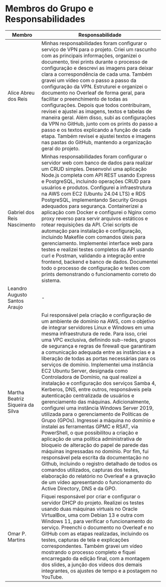 # Membros do Grupo e Responsabilidades

| Membro | Responsabilidade |
|--------|---------|
| Alice Abreu dos Reis | Minhas responsabilidades foram configurar o serviço de VPN para o projeto. Criei um rascunho com as principais informações, organizei o documento, tirei prints durante o processo de configuração e descrevi as imagens para deixar clara a correspondência de cada uma. Também gravei um vídeo com o passo a passo da configuração da VPN. Estruturei e organizei o documento no Overleaf de forma geral, para facilitar o preenchimento de todas as configurações. Depois que todos contribuíram, revisei e ajustei as imagens, textos e tabelas de maneira geral. Além disso, subi as configurações da VPN no GitHub, junto com os prints do passo a passo e os textos explicando a função de cada etapa. Também revisei e ajustei textos e imagens nas pastas do GitHub, mantendo a organização geral do projeto.    |
| Gabriel dos Reis Nascimento | Minhas responsabilidades foram configurar o servidor web com banco de dados para realizar um CRUD simples. Desenvolvi uma aplicação Node.js completa com API REST usando Express e PostgreSQL, incluindo operações CRUD para usuários e produtos. Configurei a infraestrutura na AWS com EC2 (Ubuntu 24.04 LTS) e RDS PostgreSQL, implementando Security Groups adequados para segurança. Containerizei a aplicação com Docker e configurei o Nginx como proxy reverso para servir arquivos estáticos e rotear requisições da API. Criei scripts de automação para instalação e configuração, incluindo Makefile com comandos úteis para gerenciamento. Implementei interface web para testes e realizei testes completos da API usando curl e Postman, validando a integração entre frontend, backend e banco de dados. Documentei todo o processo de configuração e testes com prints demonstrando o funcionamento correto do sistema. |
| Leandro Augusto Santos Araujo | - |
| Martha Beatriz Siqueira da Silva | Fui responsável pela criação e configuração de um ambiente de domínio na AWS, com o objetivo de integrar servidores Linux e Windows em uma mesma infraestrutura de rede. Para isso, criei uma VPC exclusiva, definindo sub-redes, grupos de segurança e regras de firewall que garantiram a comunicação adequada entre as instâncias e a liberação de todas as portas necessárias para os serviços de domínio. Implementei uma instância EC2 Ubuntu Server, designada como Controladora de Domínio, na qual realizei a instalação e configuração dos serviços Samba 4, Kerberos, DNS, entre outros, responsáveis pela autenticação centralizada de usuários e gerenciamento das máquinas. Adicionalmente, configurei uma instância Windows Server 2019, utilizada para o gerenciamento de Políticas de Grupo (GPOs). Ingressei a máquina no domínio e instalei as ferramentas GPMC e RSAT, via PowerShell, o que possibilitou a criação e aplicação de uma política administrativa de bloqueio de alteração do papel de parede das máquinas ingressadas no domínio. Por fim, fui responsável pela escrita da documentação no Github, incluindo o registro detalhado de todos os comandos utilizados, capturas dos testes, elaboração do relatório no Overleaf e a gravação de um vídeo apresentando o funcionamento do Active Directory, DNS e da GPO.
| Omar P. Martins| Fiquei responsável por criar e configurar o servidor DHCP do projeto. Realizei os testes usando duas máquinas virtuais no Oracle VirtualBox, uma com Debian 13 e outra com Windows 11, para verificar o funcionamento do serviço. Preenchi o documento no Overleaf e no GitHub com as etapas realizadas, incluindo os testes, capturas de tela e explicações correspondentes. Também gravei um vídeo mostrando o processo completo e fiquei encarregado da edição final, com a montagem dos slides, a junção dos vídeos dos demais integrantes, os ajustes de tempo e a postagem no YouTube. |

